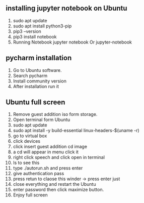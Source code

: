 ## installing jupyter notebook on Ubuntu
1.	sudo apt update
2.	sudo apt install python3-pip
3.	pip3 –version
4.	pip3 install notebook
5.	Running Notebook
jupyter notebook
Or jupyter-notebook

## pycharm installation 
1.	Go to Ubuntu software.
2.	Search pycharm 
3.	Install community version
4.	After installation run it
## Ubuntu full screen
1.	Remove guest addition iso form storage.
2.	Open terminal form Ubuntu
3.	sudo apt update
4.	sudo apt install -y build-essential linux-headers-$(uname -r)
5.	go to virtual box 
6.	click devices 
7.	click insert guest addition cd image
8.	a cd will appear in menu click it
9.	right click speech and click open in terminal
10.	ls to see this
11.	type     ./autorun.sh   and press enter
12.	give authentication pass
13.	press retun to claose this winder -> press enter just
14.	close everything and restart the Ubuntu
15.	enter password then click maximize button. 
16.	Enjoy full screen

